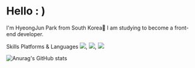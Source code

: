 # Hello : )
I'm HyeongJun Park from South Korea👋 I am studying to become a front-end developer.

Skills
Platforms & Languages
<img src="https://img.shields.io/badge/HTML5-E34F26?style=flat-square&logo=HTML5&logoColor=white"/>, <img src="https://img.shields.io/badge/CSS3-1572B6?style=flat-square&logo=CSS3&logoColor=white"/>, <img src="https://img.shields.io/badge/JavaScript-F7DF1E?style=flat-square&logo=JavaScript&logoColor=white"/>


![Anurag's GitHub stats](https://github-readme-stats.vercel.app/api?username=HyeongJun030&show_icons=true&theme=aura)
